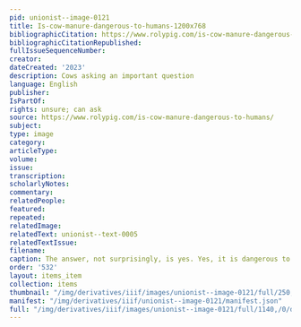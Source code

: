 ```yaml
---
pid: unionist--image-0121
title: Is-cow-manure-dangerous-to-humans-1200x768
bibliographicCitation: https://www.rolypig.com/is-cow-manure-dangerous-to-humans/
bibliographicCitationRepublished: 
fullIssueSequenceNumber: 
creator: 
dateCreated: '2023'
description: Cows asking an important question
language: English
publisher: 
IsPartOf: 
rights: unsure; can ask
source: https://www.rolypig.com/is-cow-manure-dangerous-to-humans/
subject: 
type: image
category: 
articleType: 
volume: 
issue: 
transcription: 
scholarlyNotes: 
commentary: 
relatedPeople: 
featured: 
repeated: 
relatedImage: 
relatedText: unionist--text-0005
relatedTextIssue: 
filename: 
caption: The answer, not surprisingly, is yes. Yes, it is dangerous to ingest
order: '532'
layout: items_item
collection: items
thumbnail: "/img/derivatives/iiif/images/unionist--image-0121/full/250,/0/default.jpg"
manifest: "/img/derivatives/iiif/unionist--image-0121/manifest.json"
full: "/img/derivatives/iiif/images/unionist--image-0121/full/1140,/0/default.jpg"
---
```

